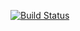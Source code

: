 [![Build Status](https://travis-ci.org/loomprotocol/whitepaper.svg?branch=master)](https://travis-ci.org/loomprotocol/whitepaper)
